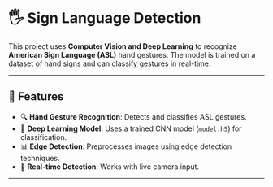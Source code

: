 

# 🖐️ Sign Language Detection

This project uses **Computer Vision and Deep Learning** to recognize **American Sign Language (ASL)** hand gestures. The model is trained on a dataset of hand signs and can classify gestures in real-time.



---

## 📌 Features
- 🔍 **Hand Gesture Recognition**: Detects and classifies ASL gestures.
- 🧠 **Deep Learning Model**: Uses a trained CNN model (`model.h5`) for classification.
- 📊 **Edge Detection**: Preprocesses images using edge detection techniques.
- 🎥 **Real-time Detection**: Works with live camera input.

---

